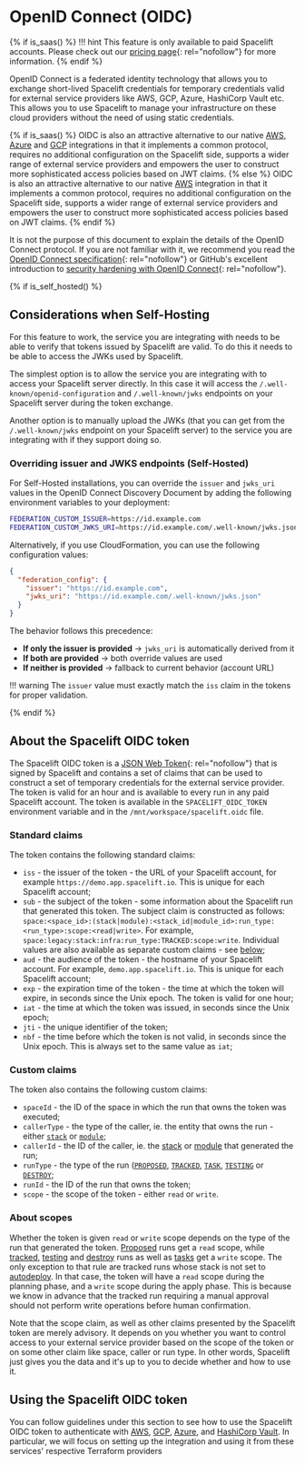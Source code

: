 # OpenID Connect (OIDC)

{% if is_saas() %}
!!! hint
    This feature is only available to paid Spacelift accounts. Please check out our [pricing page](https://spacelift.io/pricing){: rel="nofollow"} for more information.
{% endif %}

OpenID Connect is a federated identity technology that allows you to exchange short-lived Spacelift credentials for temporary credentials valid for external service providers like AWS, GCP, Azure, HashiCorp Vault etc. This allows you to use Spacelift to manage your infrastructure on these cloud providers without the need of using static credentials.

{% if is_saas() %}
OIDC is also an attractive alternative to our native [AWS](aws-oidc.md), [Azure](azure-oidc.md) and [GCP](gcp-oidc.md) integrations in that it implements a common protocol, requires no additional configuration on the Spacelift side, supports a wider range of external service providers and empowers the user to construct more sophisticated access policies based on JWT claims.
{% else %}
OIDC is also an attractive alternative to our native [AWS](aws-oidc.md) integration in that it implements a common protocol, requires no additional configuration on the Spacelift side, supports a wider range of external service providers and empowers the user to construct more sophisticated access policies based on JWT claims.
{% endif %}

It is not the purpose of this document to explain the details of the OpenID Connect protocol. If you are not familiar with it, we recommend you read the [OpenID Connect specification](https://openid.net/specs/openid-connect-core-1_0.html){: rel="nofollow"} or GitHub's excellent introduction to [security hardening with OpenID Connect](https://docs.github.com/en/actions/deployment/security-hardening-your-deployments/about-security-hardening-with-openid-connect){: rel="nofollow"}.

{% if is_self_hosted() %}

## Considerations when Self-Hosting

For this feature to work, the service you are integrating with needs to be able to verify that tokens issued by Spacelift are valid. To do this it needs to be able to access the JWKs used by Spacelift.

The simplest option is to allow the service you are integrating with to access your Spacelift server directly. In this case it will access the `/.well-known/openid-configuration` and `/.well-known/jwks` endpoints on your Spacelift server during the token exchange.

Another option is to manually upload the JWKs (that you can get from the `/.well-known/jwks` endpoint on your Spacelift server) to the service you are integrating with if they support doing so.

### Overriding issuer and JWKS endpoints (Self-Hosted)

For Self-Hosted installations, you can override the `issuer` and `jwks_uri` values in the OpenID Connect Discovery Document by adding the following environment variables to your deployment:

```bash
FEDERATION_CUSTOM_ISSUER=https://id.example.com
FEDERATION_CUSTOM_JWKS_URI=https://id.example.com/.well-known/jwks.json
```

Alternatively, if you use CloudFormation, you can use the following configuration values:

```json
{
  "federation_config": {
    "issuer": "https://id.example.com",
    "jwks_uri": "https://id.example.com/.well-known/jwks.json"
  }
}
```

The behavior follows this precedence:

- **If only the issuer is provided** → `jwks_uri` is automatically derived from it
- **If both are provided** → both override values are used
- **If neither is provided** → fallback to current behavior (account URL)

!!! warning
    The `issuer` value must exactly match the `iss` claim in the tokens for proper validation.

{% endif %}

## About the Spacelift OIDC token

The Spacelift OIDC token is a [JSON Web Token](https://jwt.io/){: rel="nofollow"} that is signed by Spacelift and contains a set of claims that can be used to construct a set of temporary credentials for the external service provider. The token is valid for an hour and is available to every run in any paid Spacelift account. The token is available in the `SPACELIFT_OIDC_TOKEN` environment variable and in the `/mnt/workspace/spacelift.oidc` file.

### Standard claims

The token contains the following standard claims:

- `iss` - the issuer of the token - the URL of your Spacelift account, for example `https://demo.app.spacelift.io`. This is unique for each Spacelift account;
- `sub` - the subject of the token - some information about the Spacelift run that generated this token. The subject claim is constructed as follows: `space:<space_id>:(stack|module):<stack_id|module_id>:run_type:<run_type>:scope:<read|write>`. For example, `space:legacy:stack:infra:run_type:TRACKED:scope:write`. Individual values are also available as separate custom claims - see [below](#custom-claims);
- `aud` - the audience of the token - the hostname of your Spacelift account. For example, `demo.app.spacelift.io`. This is unique for each Spacelift account;
- `exp` - the expiration time of the token - the time at which the token will expire, in seconds since the Unix epoch. The token is valid for one hour;
- `iat` - the time at which the token was issued, in seconds since the Unix epoch;
- `jti` - the unique identifier of the token;
- `nbf` - the time before which the token is not valid, in seconds since the Unix epoch. This is always set to the same value as `iat`;

### Custom claims

The token also contains the following custom claims:

- `spaceId` - the ID of the space in which the run that owns the token was executed;
- `callerType` - the type of the caller, ie. the entity that owns the run - either [`stack`](../../../concepts/stack/README.md) or [`module`](../../../vendors/terraform/module-registry.md);
- `callerId` - the ID of the caller, ie. the [stack](../../../concepts/stack/README.md) or [module](../../../vendors/terraform/module-registry.md) that generated the run;
- `runType` - the type of the run ([`PROPOSED`](../../../concepts/run/proposed.md), [`TRACKED`](../../../concepts/run/tracked.md), [`TASK`](../../../concepts/run/task.md), [`TESTING`](../../../concepts/run/test-case.md) or [`DESTROY`](../../../concepts/run/test-case.md);
- `runId` - the ID of the run that owns the token;
- `scope` - the scope of the token - either `read` or `write`.

### About scopes

Whether the token is given `read` or `write` scope depends on the type of the run that generated the token. [Proposed](../../../concepts/run/proposed.md) runs get a `read` scope, while [tracked](../../../concepts/run/tracked.md), [testing](../../../concepts/run/test-case.md) and [destroy](../../../concepts/run/test-case.md) runs as well as [tasks](../../../concepts/run/task.md) get a `write` scope. The only exception to that rule are tracked runs whose stack is not set to [autodeploy](../../../concepts/run/tracked.md#approval-flow). In that case, the token will have a `read` scope during the planning phase, and a `write` scope during the apply phase. This is because we know in advance that the tracked run requiring a manual approval should not perform write operations before human confirmation.

Note that the scope claim, as well as other claims presented by the Spacelift token are merely advisory. It depends on you whether you want to control access to your external service provider based on the scope of the token or on some other claim like space, caller or run type. In other words, Spacelift just gives you the data and it's up to you to decide whether and how to use it.

## Using the Spacelift OIDC token

You can follow guidelines under this section to see how to use the Spacelift OIDC token to authenticate with [AWS](aws-oidc.md), [GCP](gcp-oidc.md), [Azure](azure-oidc.md), and [HashiCorp Vault](vault-oidc.md). In particular, we will focus on setting up the integration and using it from these services' respective Terraform providers
